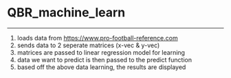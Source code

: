 # QBR_machine_learn
---------------------------------------------------------
1) loads data from https://www.pro-football-reference.com
2) sends data to 2 seperate matrices (x-vec & y-vec)
3) matrices are passed to linear regression model for learning
4) data we want to predict is then passed to the predict function
5) based off the above data learning, the results are displayed
